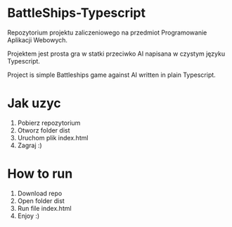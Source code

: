 # BattleShips-Typescript
Repozytorium projektu zaliczeniowego na przedmiot Programowanie Aplikacji Webowych.

Projektem jest prosta gra w statki przeciwko AI napisana w czystym języku Typescript.

Project is simple Battleships game against AI written in plain Typescript.

# Jak uzyc

1. Pobierz repozytorium
2. Otworz folder dist
3. Uruchom plik index.html
4. Zagraj :)

# How to run

1. Download repo
2. Open folder dist
3. Run file index.html
4. Enjoy :)


